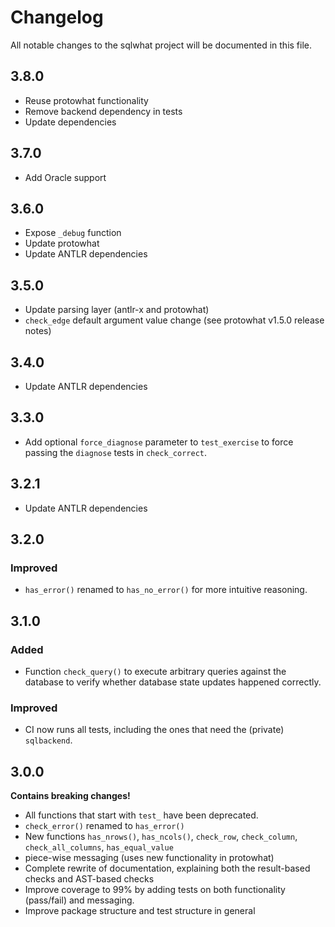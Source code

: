 # Changelog

All notable changes to the sqlwhat project will be documented in this file.

## 3.8.0

- Reuse protowhat functionality
- Remove backend dependency in tests
- Update dependencies

## 3.7.0

- Add Oracle support

## 3.6.0

- Expose `_debug` function
- Update protowhat
- Update ANTLR dependencies

## 3.5.0

- Update parsing layer (antlr-x and protowhat)
- `check_edge` default argument value change (see protowhat v1.5.0 release notes)

## 3.4.0

- Update ANTLR dependencies

## 3.3.0

- Add optional `force_diagnose` parameter to `test_exercise` to force passing the `diagnose` tests in `check_correct`.

## 3.2.1

- Update ANTLR dependencies

## 3.2.0

### Improved

- `has_error()` renamed to `has_no_error()` for more intuitive reasoning.

## 3.1.0

### Added

- Function `check_query()` to execute arbitrary queries against the database to verify whether database state updates happened correctly.

### Improved

- CI now runs all tests, including the ones that need the (private) `sqlbackend`.

## 3.0.0

**Contains breaking changes!**

- All functions that start with `test_` have been deprecated.
- `check_error()` renamed to `has_error()`
- New functions `has_nrows()`, `has_ncols()`, `check_row`, `check_column`, `check_all_columns`, `has_equal_value`
- piece-wise messaging (uses new functionality in protowhat)
- Complete rewrite of documentation, explaining both the result-based checks and AST-based checks
- Improve coverage to 99% by adding tests on both functionality (pass/fail) and messaging.
- Improve package structure and test structure in general
